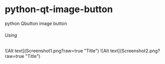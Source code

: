 # python-qt-image-button
python Qbutton image button 

<h6> Using </h6>
![Alt text](Screenshot1.png?raw=true "Title")
![Alt text](Screenshot2.png?raw=true "Title")
